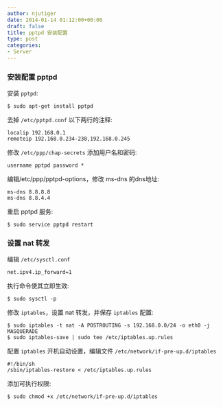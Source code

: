 ```yaml
---
author: njutiger
date: 2014-01-14 01:12:00+00:00
draft: false
title: pptpd 安装配置
type: post
categories:
- Server
---
```


### 安装配置 pptpd



安装 `pptpd`:


```shell
$ sudo apt-get install pptpd
```



去掉 `/etc/pptpd.conf` 以下两行的注释:


```
localip 192.168.0.1
remoteip 192.168.0.234-238,192.168.0.245
```



修改 `/etc/ppp/chap-secrets` 添加用户名和密码:


```
username pptpd password *
```



编辑/etc/ppp/pptpd-options，修改 ms-dns 的dns地址:


```
ms-dns 8.8.8.8
ms-dns 8.8.4.4
```



重启 pptpd 服务:


```shell
$ sudo service pptpd restart
```





### 设置 nat 转发



编辑 `/etc/sysctl.conf`


```
net.ipv4.ip_forward=1
```



执行命令使其立即生效:


```shell
$ sudo sysctl -p
```



修改 `iptables`，设置 nat 转发，并保存 `iptables` 配置:


```shell
$ sudo iptables -t nat -A POSTROUTING -s 192.168.0.0/24 -o eth0 -j MASQUERADE
$ sudo iptables-save | sudo tee /etc/iptables.up.rules
```



配置 `iptables` 开机自动设置，编辑文件 `/etc/network/if-pre-up.d/iptables`


```shell
#!/bin/sh
/sbin/iptables-restore < /etc/iptables.up.rules
```



添加可执行权限:


```shell
$ sudo chmod +x /etc/network/if-pre-up.d/iptables
```
